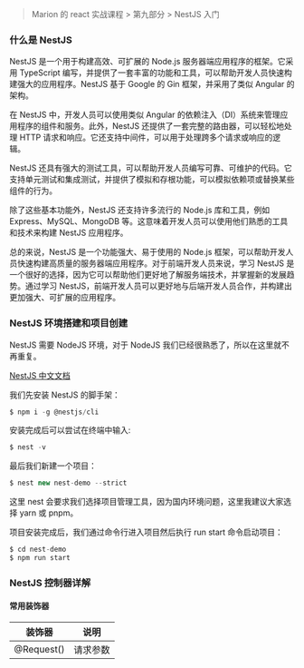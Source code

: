 > Marion 的 react 实战课程 > 第九部分 > NestJS 入门

### 什么是 NestJS

NestJS 是一个用于构建高效、可扩展的 Node.js 服务器端应用程序的框架。它采用 TypeScript 编写，并提供了一套丰富的功能和工具，可以帮助开发人员快速构建强大的应用程序。NestJS 基于 Google 的 Gin 框架，并采用了类似 Angular 的架构。

在 NestJS 中，开发人员可以使用类似 Angular 的依赖注入（DI）系统来管理应用程序的组件和服务。此外，NestJS 还提供了一套完整的路由器，可以轻松地处理 HTTP 请求和响应。它还支持中间件，可以用于处理跨多个请求或响应的逻辑。

NestJS 还具有强大的测试工具，可以帮助开发人员编写可靠、可维护的代码。它支持单元测试和集成测试，并提供了模拟和存根功能，可以模拟依赖项或替换某些组件的行为。

除了这些基本功能外，NestJS 还支持许多流行的 Node.js 库和工具，例如 Express、MySQL、MongoDB 等。这意味着开发人员可以使用他们熟悉的工具和技术来构建 NestJS 应用程序。

总的来说，NestJS 是一个功能强大、易于使用的 Node.js 框架，可以帮助开发人员快速构建高质量的服务器端应用程序。对于前端开发人员来说，学习 NestJS 是一个很好的选择，因为它可以帮助他们更好地了解服务端技术，并掌握新的发展趋势。通过学习 NestJS，前端开发人员可以更好地与后端开发人员合作，并构建出更加强大、可扩展的应用程序。

### NestJS 环境搭建和项目创建

NestJS 需要 NodeJS 环境，对于 NodeJS 我们已经很熟悉了，所以在这里就不再重复。

[NestJS 中文文档](https://nest.nodejs.cn/)

我们先安装 NestJS 的脚手架：

```javascript
$ npm i -g @nestjs/cli
```

安装完成后可以尝试在终端中输入:

```javascript
$ nest -v
```

最后我们新建一个项目：

```javascript
$ nest new nest-demo --strict
```

这里 nest 会要求我们选择项目管理工具，因为国内环境问题，这里我建议大家选择 yarn 或 pnpm。

项目安装完成后，我们通过命令行进入项目然后执行 run start 命令启动项目：

```javascript
$ cd nest-demo
$ npm run start
```

### NestJS 控制器详解

#### 常用装饰器

| 装饰器     | 说明     |
| ---------- | -------- |
| @Request() | 请求参数 |

